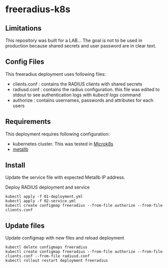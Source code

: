 # freeradius-k8s

## Limitations
This repository was built for a LAB... The goal is not to be used in production because shared secrets and user password are in clear text.

## Config Files
This freeradius deployment uses following files:
- clients.conf : contains the RADIUS clients with shared secrets
- radiusd.conf : contains the radius configuration. this file was edited to stdout to see authentication logs with *kubectl logs* command
- authorize : contains usernames, passwords and attributes for each users

## Requirements
This deployment requires following configuration:
- kubernetes cluster. This was tested in [Microk8s](https://github.com/stanislaspiron/microk8s_awx/blob/main/microk8s/microk8s_install.md)
- [metallb](https://github.com/stanislaspiron/microk8s_awx/blob/main/microk8s/install_metallb.md)

## Install 
Update the service file with expected Metallb IP address.


Deploy RADIUS deployment and service
```
kubectl apply -f 01-deployment.yml 
kubectl apply -f 02-service.yml 
kubectl create configmap freeradius --from-file authorize --from-file clients.conf 
```

## Update files
Update configmap with new files and reload deployment
```
kubectl delete configmaps freeradius 
kubectl create configmap freeradius --from-file authorize --from-file clients.conf --from-file radiusd.conf
kubectl rollout restart deployment freeradius 
```
